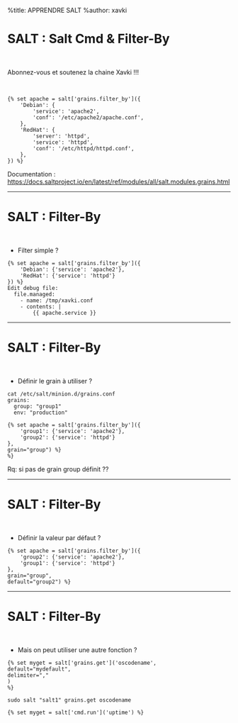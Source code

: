 %title: APPRENDRE SALT
%author: xavki


# SALT : Salt Cmd & Filter-By

<br>

Abonnez-vous et soutenez la chaine Xavki !!!

<br>

```
{% set apache = salt['grains.filter_by']({
    'Debian': {
        'service': 'apache2',
        'conf': '/etc/apache2/apache.conf',
    },
    'RedHat': {
        'server': 'httpd',
        'service': 'httpd',
        'conf': '/etc/httpd/httpd.conf',
    },
}) %}
```

Documentation :
https://docs.saltproject.io/en/latest/ref/modules/all/salt.modules.grains.html

---------------------------------------------------------------------

# SALT : Filter-By

<br>

* Filter simple ?

```
{% set apache = salt['grains.filter_by']({
    'Debian': {'service': 'apache2'},
    'RedHat': {'service': 'httpd'}
}) %}
Edit debug file:
  file.managed:
    - name: /tmp/xavki.conf
    - contents: |
        {{ apache.service }}
```

---------------------------------------------------------------------

# SALT : Filter-By

<br>

* Définir le grain à utiliser ?

```
cat /etc/salt/minion.d/grains.conf 
grains:
  group: "group1"
  env: "production"
```

```
{% set apache = salt['grains.filter_by']({
    'group1': {'service': 'apache2'},
    'group2': {'service': 'httpd'}
},
grain="group") %}
%}
```

Rq: si pas de grain group définit ??

---------------------------------------------------------------------

# SALT : Filter-By

<br>

* Définir la valeur par défaut ?

```
{% set apache = salt['grains.filter_by']({
    'group2': {'service': 'apache2'},
    'group1': {'service': 'httpd'}
},
grain="group",
default="group2") %}
```

---------------------------------------------------------------------

# SALT : Filter-By

<br>

* Mais on peut utiliser une autre fonction ?

```
{% set myget = salt['grains.get']('oscodename',
default="mydefault",
delimiter=","
)
%}
```

```
sudo salt "salt1" grains.get oscodename

{% set myget = salt['cmd.run']('uptime') %}
```
